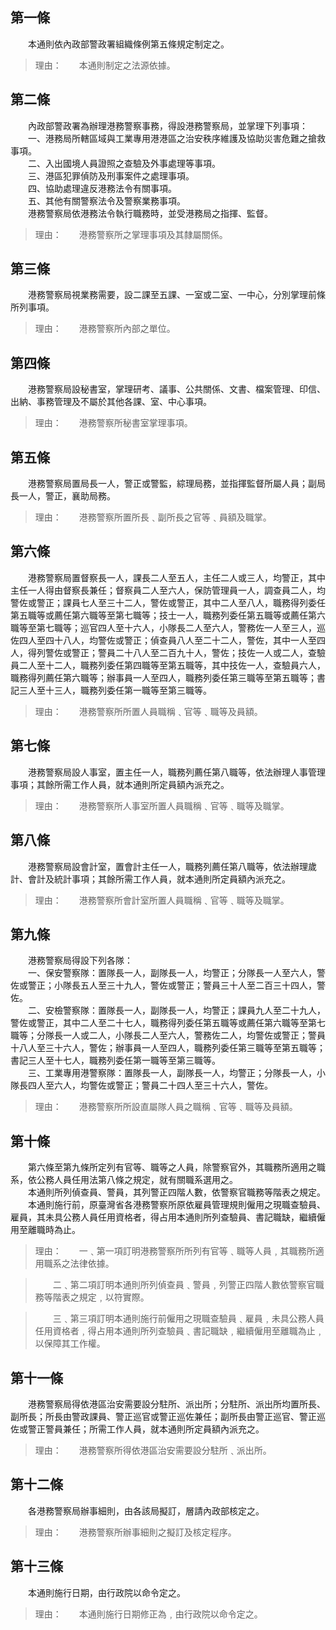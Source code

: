 第一條 
-------
　　本通則依內政部警政署組織條例第五條規定制定之。  
> 理由：　　本通則制定之法源依據。



第二條 
-------
　　內政部警政署為辦理港務警察事務，得設港務警察局，並掌理下列事項：  
　　一、港務局所轄區域與工業專用港港區之治安秩序維護及協助災害危難之搶救事項。  
　　二、入出國境人員證照之查驗及外事處理等事項。  
　　三、港區犯罪偵防及刑事案件之處理事項。  
　　四、協助處理違反港務法令有關事項。  
　　五、其他有關警察法令及警察業務事項。  
　　港務警察局依港務法令執行職務時，並受港務局之指揮、監督。  
> 理由：　　港務警察所之掌理事項及其隸屬關係。



第三條 
-------
　　港務警察局視業務需要，設二課至五課、一室或二室、一中心，分別掌理前條所列事項。  
> 理由：　　港務警察所內部之單位。



第四條 
-------
　　港務警察局設秘書室，掌理研考、議事、公共關係、文書、檔案管理、印信、出納、事務管理及不屬於其他各課、室、中心事項。  
> 理由：　　港務警察所秘書室掌理事項。



第五條 
-------
　　港務警察局置局長一人，警正或警監，綜理局務，並指揮監督所屬人員；副局長一人，警正，襄助局務。  
> 理由：　　港務警察所置所長﹑副所長之官等﹑員額及職掌。



第六條 
-------
　　港務警察局置督察長一人，課長二人至五人，主任二人或三人，均警正，其中主任一人得由督察長兼任；督察員二人至六人，保防管理員一人，調查員二人，均警佐或警正；課員七人至三十二人，警佐或警正，其中二人至八人，職務得列委任第五職等或薦任第六職等至第七職等；技士一人，職務列委任第五職等或薦任第六職等至第七職等；巡官四人至十六人，小隊長二人至六人，警務佐一人至三人，巡佐四人至四十八人，均警佐或警正；偵查員八人至二十二人，警佐，其中一人至四人，得列警佐或警正；警員二十八人至二百九十人，警佐；技佐一人或二人，查驗員二人至十二人，職務列委任第四職等至第五職等，其中技佐一人，查驗員六人，職務得列薦任第六職等；辦事員一人至四人，職務列委任第三職等至第五職等；書記三人至十三人，職務列委任第一職等至第三職等。  
> 理由：　　港務警察所所置人員職稱﹑官等﹑職等及員額。



第七條 
-------
　　港務警察局設人事室，置主任一人，職務列薦任第八職等，依法辦理人事管理事項；其餘所需工作人員，就本通則所定員額內派充之。  
> 理由：　　港務警察所人事室所置人員職稱﹑官等﹑職等及職掌。



第八條 
-------
　　港務警察局設會計室，置會計主任一人，職務列薦任第八職等，依法辦理歲計、會計及統計事項；其餘所需工作人員，就本通則所定員額內派充之。  
> 理由：　　港務警察所會計室所置人員職稱﹑官等﹑職等及職掌。



第九條 
-------
　　港務警察局得設下列各隊：  
　　一、保安警察隊：置隊長一人，副隊長一人，均警正；分隊長一人至六人，警佐或警正；小隊長五人至三十九人，警佐或警正；警員三十人至二百三十四人，警佐。  
　　二、安檢警察隊：置隊長一人，副隊長一人，均警正；課員九人至二十九人，警佐或警正，其中二人至二十七人，職務得列委任第五職等或薦任第六職等至第七職等；分隊長一人或二人，小隊長二人至六人，警務佐二人，均警佐或警正；警員十八人至三十六人，警佐；辦事員一人至四人，職務列委任第三職等至第五職等；書記三人至十七人，職務列委任第一職等至第三職等。  
　　三、工業專用港警察隊：置隊長一人，副隊長一人，均警正；分隊長一人，小隊長四人至六人，均警佐或警正；警員二十四人至三十六人，警佐。  
> 理由：　　港務警察所所設直屬隊人員之職稱﹑官等﹑職等及員額。



第十條 
-------
　　第六條至第九條所定列有官等、職等之人員，除警察官外，其職務所適用之職系，依公務人員任用法第八條之規定，就有關職系選用之。  
　　本通則所列偵查員、警員，其列警正四階人數，依警察官職務等階表之規定。  
　　本通則施行前，原臺灣省各港務警察所原依雇員管理規則僱用之現職查驗員、雇員，其未具公務人員任用資格者，得占用本通則所列查驗員、書記職缺，繼續僱用至離職時為止。  
> 理由：　　一﹑第一項訂明港務警察所所列有官等﹑職等人員﹐其職務所適用職系之法律依據。

> 　　二﹑第二項訂明本通則所列偵查員﹑警員﹐列警正四階人數依警察官職務等階表之規定﹐以符實際。

> 　　三﹑第三項訂明本通則施行前僱用之現職查驗員﹑雇員﹐未具公務人員任用資格者﹐得占用本通則所列查驗員﹑書記職缺﹐繼續僱用至離職為止﹐以保障其工作權。



第十一條 
---------
　　港務警察局得依港區治安需要設分駐所、派出所；分駐所、派出所均置所長、副所長；所長由警政課員、警正巡官或警正巡佐兼任；副所長由警正巡官、警正巡佐或警正警員兼任；所需工作人員，就本通則所定員額內派充之。  
> 理由：　　港務警察所得依港區治安需要設分駐所﹑派出所。



第十二條 
---------
　　各港務警察局辦事細則，由各該局擬訂，層請內政部核定之。  
> 理由：　　港務警察所辦事細則之擬訂及核定程序。



第十三條 
---------
　　本通則施行日期，由行政院以命令定之。  
> 理由：　　本通則施行日期修正為﹐由行政院以命令定之。